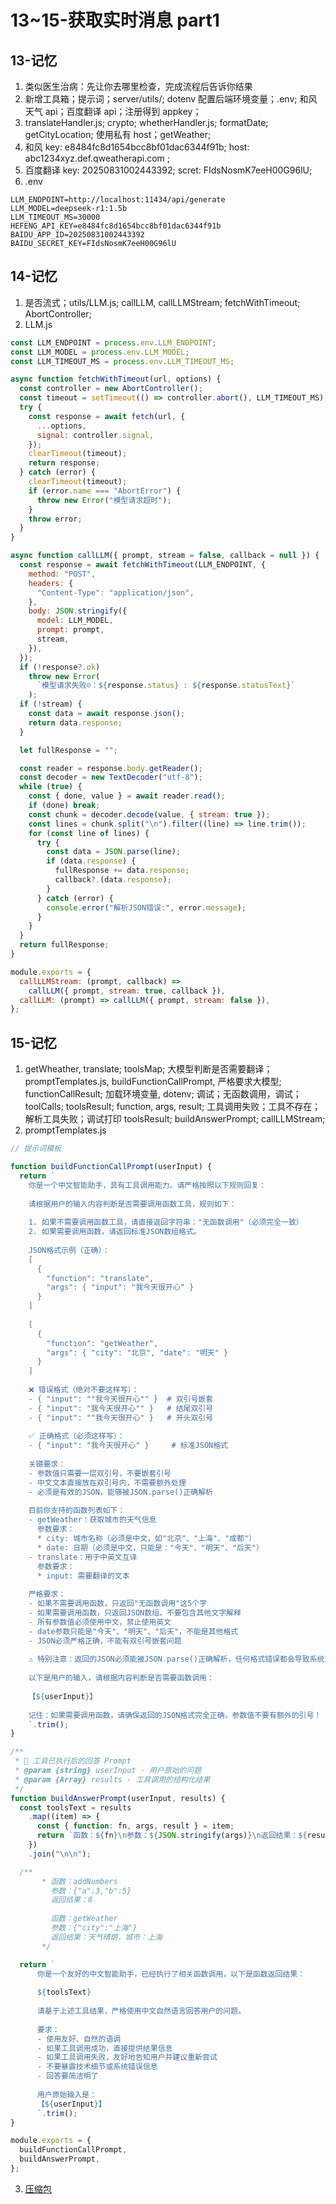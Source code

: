 # 13~15-获取实时消息 part1

## 13-记忆

1. 类似医生治病：先让你去哪里检查，完成流程后告诉你结果
2. 新增工具箱；提示词；server/utils/; dotenv 配置后端环境变量；.env; 和风天气 api；百度翻译 api；注册得到 appkey；
3. translateHandler.js; crypto; whetherHandler.js; formatDate; getCityLocation; 使用私有 host；getWeather;
4. 和风 key: e8484fc8d1654bcc8bf01dac6344f91b; host: abc1234xyz.def.qweatherapi.com
   ;
5. 百度翻译 key: 20250831002443392; scret: FIdsNosmK7eeH00G96lU;
6. .env

```
LLM_ENDPOINT=http://localhost:11434/api/generate
LLM_MODEL=deepseek-r1:1.5b
LLM_TIMEOUT_MS=30000
HEFENG_API_KEY=e8484fc8d1654bcc8bf01dac6344f91b
BAIDU_APP_ID=20250831002443392
BAIDU_SECRET_KEY=FIdsNosmK7eeH00G96lU
```

## 14-记忆

1. 是否流式；utils/LLM.js; callLLM, callLLMStream; fetchWithTimeout; AbortController;
2. LLM.js

```js
const LLM_ENDPOINT = process.env.LLM_ENDPOINT;
const LLM_MODEL = process.env.LLM_MODEL;
const LLM_TIMEOUT_MS = process.env.LLM_TIMEOUT_MS;

async function fetchWithTimeout(url, options) {
  const controller = new AbortController();
  const timeout = setTimeout(() => controller.abort(), LLM_TIMEOUT_MS);
  try {
    const response = await fetch(url, {
      ...options,
      signal: controller.signal,
    });
    clearTimeout(timeout);
    return response;
  } catch (error) {
    clearTimeout(timeout);
    if (error.name === "AbortError") {
      throw new Error("模型请求超时");
    }
    throw error;
  }
}

async function callLLM({ prompt, stream = false, callback = null }) {
  const response = await fetchWithTimeout(LLM_ENDPOINT, {
    method: "POST",
    headers: {
      "Content-Type": "application/json",
    },
    body: JSON.stringify({
      model: LLM_MODEL,
      prompt: prompt,
      stream,
    }),
  });
  if (!response?.ok)
    throw new Error(
      `模型请求失败☹️：${response.status} : ${response.statusText}`
    );
  if (!stream) {
    const data = await response.json();
    return data.response;
  }

  let fullResponse = "";

  const reader = response.body.getReader();
  const decoder = new TextDecoder("utf-8");
  while (true) {
    const { done, value } = await reader.read();
    if (done) break;
    const chunk = decoder.decode(value, { stream: true });
    const lines = chunk.split("\n").filter((line) => line.trim());
    for (const line of lines) {
      try {
        const data = JSON.parse(line);
        if (data.response) {
          fullResponse += data.response;
          callback?.(data.response);
        }
      } catch (error) {
        console.error("解析JSON错误:", error.message);
      }
    }
  }
  return fullResponse;
}

module.exports = {
  callLLMStream: (prompt, callback) =>
    callLLM({ prompt, stream: true, callback }),
  callLLM: (prompt) => callLLM({ prompt, stream: false }),
};
```

## 15-记忆

1. getWheather, translate; toolsMap; 大模型判断是否需要翻译；promptTemplates.js, buildFunctionCallPrompt, 严格要求大模型; functionCallResult; 加载环境变量, dotenv; 调试；无函数调用，调试；toolCalls; toolsResult; function, args, result; 工具调用失败；工具不存在；解析工具失败；调试打印 toolsResult; buildAnswerPrompt; callLLMStream;
2. promptTemplates.js

```js
// 提示词模板

function buildFunctionCallPrompt(userInput) {
  return `
    你是一个中文智能助手，具有工具调用能力。请严格按照以下规则回复：
    
    请根据用户的输入内容判断是否需要调用函数工具，规则如下：
    
    1. 如果不需要调用函数工具，请直接返回字符串："无函数调用"（必须完全一致）
    2. 如果需要调用函数，请返回标准JSON数组格式。
    
    JSON格式示例（正确）：
    [
      {
        "function": "translate",
        "args": { "input": "我今天很开心" }
      }
    ]
    
    [
      {
        "function": "getWeather", 
        "args": { "city": "北京", "date": "明天" }
      }
    ]
    
    ❌ 错误格式（绝对不要这样写）：
    - { "input": ""我今天很开心"" }  # 双引号嵌套
    - { "input": "我今天很开心"" }   # 结尾双引号
    - { "input": ""我今天很开心" }   # 开头双引号
    
    ✅ 正确格式（必须这样写）：
    - { "input": "我今天很开心" }     # 标准JSON格式
    
    关键要求：
    - 参数值只需要一层双引号，不要嵌套引号
    - 中文文本直接放在双引号内，不需要额外处理
    - 必须是有效的JSON，能够被JSON.parse()正确解析
    
    目前你支持的函数列表如下：
    - getWeather：获取城市的天气信息
      参数要求：
      * city: 城市名称（必须是中文，如"北京"、"上海"、"成都"）
      * date: 日期（必须是中文，只能是："今天"、"明天"、"后天"）
    - translate：用于中英文互译
      参数要求：
      * input: 需要翻译的文本
    
    严格要求：
    - 如果不需要调用函数，只返回"无函数调用"这5个字
    - 如果需要调用函数，只返回JSON数组，不要包含其他文字解释
    - 所有参数值必须使用中文，禁止使用英文
    - date参数只能是"今天"、"明天"、"后天"，不能是其他格式
    - JSON必须严格正确，不能有双引号嵌套问题
    
    ⚠️ 特别注意：返回的JSON必须能被JSON.parse()正确解析，任何格式错误都会导致系统无法处理！
    
    以下是用户的输入，请根据内容判断是否需要函数调用：
    
    【${userInput}】
    
    记住：如果需要调用函数，请确保返回的JSON格式完全正确，参数值不要有额外的引号！
    `.trim();
}

/**
 * 🤖 工具已执行后的回答 Prompt
 * @param {string} userInput - 用户原始的问题
 * @param {Array} results - 工具调用的结构化结果
 */
function buildAnswerPrompt(userInput, results) {
  const toolsText = results
    .map((item) => {
      const { function: fn, args, result } = item;
      return `函数：${fn}\n参数：${JSON.stringify(args)}\n返回结果：${result}`;
    })
    .join("\n\n");

  /**
       * 函数：addNumbers
         参数：{"a":3,"b":5}
         返回结果：8
  
         函数：getWeather
         参数：{"city":"上海"}
         返回结果：天气晴朗，城市：上海
       */

  return `
      你是一个友好的中文智能助手，已经执行了相关函数调用，以下是函数返回结果：
      
      ${toolsText}
      
      请基于上述工具结果，严格使用中文自然语言回答用户的问题。
      
      要求：
      - 使用友好、自然的语调
      - 如果工具调用成功，直接提供结果信息
      - 如果工具调用失败，友好地告知用户并建议重新尝试
      - 不要暴露技术细节或系统错误信息
      - 回答要简洁明了
      
      用户原始输入是：
      【${userInput}】
      `.trim();
}

module.exports = {
  buildFunctionCallPrompt,
  buildAnswerPrompt,
};
```

3. [压缩包](/public/zip/13_15-获取实时消息.zip)
